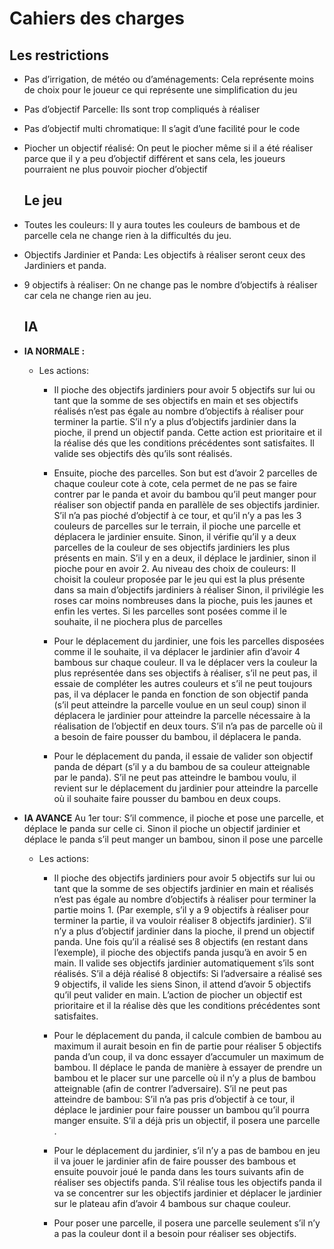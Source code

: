 Cahiers des charges
===================

Les restrictions
----------------

-   Pas d’irrigation, de météo ou d’aménagements: Cela représente moins
    de choix pour le joueur ce qui représente une simplification du jeu

-   Pas d’objectif Parcelle: Ils sont trop compliqués à réaliser

-   Pas d’objectif multi chromatique: Il s’agit d’une facilité pour le
    code

-   Piocher un objectif réalisé: On peut le piocher même si il a été
    réaliser parce que il y a peu d’objectif différent et sans cela, les
    joueurs pourraient ne plus pouvoir piocher d’objectif

    Le jeu
    ------

-   Toutes les couleurs: Il y aura toutes les couleurs de bambous et de
    parcelle cela ne change rien à la difficultés du jeu.

-   Objectifs Jardinier et Panda: Les objectifs à réaliser seront ceux
    des Jardiniers et panda.

-   9 objectifs à réaliser: On ne change pas le nombre d’objectifs à
    réaliser car cela ne change rien au jeu.

    IA
    --

-   **IA NORMALE :**

    -   Les actions:

        -   Il pioche des objectifs jardiniers pour avoir 5 objectifs
            sur lui ou tant que la somme de ses objectifs en main et ses
            objectifs réalisés n’est pas égale au nombre d’objectifs à
            réaliser pour terminer la partie. S’il n’y a plus
            d’objectifs jardinier dans la pioche, il prend un objectif
            panda. Cette action est prioritaire et il la réalise dés que
            les conditions précédentes sont satisfaites. Il valide ses
            objectifs dès qu’ils sont réalisés.

        -   Ensuite, pioche des parcelles. Son but est d’avoir 2
            parcelles de chaque couleur cote à cote, cela permet de ne
            pas se faire contrer par le panda et avoir du bambou qu’il
            peut manger pour réaliser son objectif panda en parallèle de
            ses objectifs jardinier. S’il n’a pas pioché d’objectif à ce
            tour, et qu’il n’y a pas les 3 couleurs de parcelles sur le
            terrain, il pioche une parcelle et déplacera le jardinier
            ensuite. Sinon, il vérifie qu’il y a deux parcelles de la
            couleur de ses objectifs jardiniers les plus présents en
            main. S’il y en a deux, il déplace le jardinier, sinon il
            pioche pour en avoir 2. Au niveau des choix de couleurs: Il
            choisit la couleur proposée par le jeu qui est la plus
            présente dans sa main d’objectifs jardiniers à réaliser
            Sinon, il privilégie les roses car moins nombreuses dans la
            pioche, puis les jaunes et enfin les vertes. Si les
            parcelles sont posées comme il le souhaite, il ne piochera
            plus de parcelles

        -   Pour le déplacement du jardinier, une fois les parcelles
            disposées comme il le souhaite, il va déplacer le jardinier
            afin d’avoir 4 bambous sur chaque couleur. Il va le déplacer
            vers la couleur la plus représentée dans ses objectifs à
            réaliser, s’il ne peut pas, il essaie de compléter les
            autres couleurs et s’il ne peut toujours pas, il va déplacer
            le panda en fonction de son objectif panda (s’il peut
            atteindre la parcelle voulue en un seul coup) sinon il
            déplacera le jardinier pour atteindre la parcelle nécessaire
            à la réalisation de l’objectif en deux tours. S’il n’a pas
            de parcelle où il a besoin de faire pousser du bambou, il
            déplacera le panda.

        -   Pour le déplacement du panda, il essaie de valider son
            objectif panda de départ (s’il y a du bambou de sa couleur
            atteignable par le panda). S’il ne peut pas atteindre le
            bambou voulu, il revient sur le déplacement du jardinier
            pour atteindre la parcelle où il souhaite faire pousser du
            bambou en deux coups.

-   **IA AVANCE** Au 1er tour: S’il commence, il pioche et pose une
    parcelle, et déplace le panda sur celle ci. Sinon il pioche un
    objectif jardinier et déplace le panda s’il peut manger un bambou,
    sinon il pose une parcelle

    -   Les actions:

        -   Il pioche des objectifs jardiniers pour avoir 5 objectifs
            sur lui ou tant que la somme de ses objectifs jardinier en
            main et réalisés n’est pas égale au nombre d’objectifs à
            réaliser pour terminer la partie moins 1. (Par exemple, s’il
            y a 9 objectifs à réaliser pour terminer la partie, il va
            vouloir réaliser 8 objectifs jardinier). S’il n’y a plus
            d’objectif jardinier dans la pioche, il prend un objectif
            panda. Une fois qu’il a réalisé ses 8 objectifs (en restant
            dans l’exemple), il pioche des objectifs panda jusqu’à en
            avoir 5 en main. Il valide ses objectifs jardinier
            automatiquement s’ils sont réalisés. S’il a déjà réalisé 8
            objectifs: Si l’adversaire a réalisé ses 9 objectifs, il
            valide les siens Sinon, il attend d’avoir 5 objectifs qu’il
            peut valider en main. L’action de piocher un objectif est
            prioritaire et il la réalise dès que les conditions
            précédentes sont satisfaites.

        -   Pour le déplacement du panda, il calcule combien de bambou
            au maximum il aurait besoin en fin de partie pour réaliser 5
            objectifs panda d’un coup, il va donc essayer d’accumuler un
            maximum de bambou. Il déplace le panda de manière à essayer
            de prendre un bambou et le placer sur une parcelle où il n’y
            a plus de bambou atteignable (afin de contrer l’adversaire).
            S’il ne peut pas atteindre de bambou: S’il n’a pas pris
            d’objectif à ce tour, il déplace le jardinier pour faire
            pousser un bambou qu’il pourra manger ensuite. S’il a déjà
            pris un objectif, il posera une parcelle .

        -   Pour le déplacement du jardinier, s’il n’y a pas de bambou
            en jeu il va jouer le jardinier afin de faire pousser des
            bambous et ensuite pouvoir joué le panda dans les tours
            suivants afin de réaliser ses objectifs panda. S’il réalise
            tous les objectifs panda il va se concentrer sur les
            objectifs jardinier et déplacer le jardinier sur le plateau
            afin d’avoir 4 bambous sur chaque couleur.

        -   Pour poser une parcelle, il posera une parcelle seulement
            s’il n’y a pas la couleur dont il a besoin pour réaliser ses
            objectifs.


